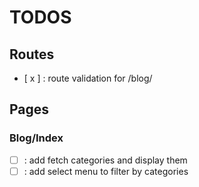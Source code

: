 # TODOS

## Routes

- [ x ] : route validation for /blog/

## Pages

### Blog/Index

- [ ] : add fetch categories and display them
- [ ] : add select menu to filter by categories
